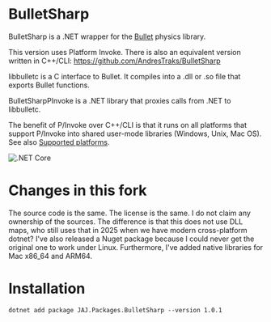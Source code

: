 # BulletSharp
BulletSharp is a .NET wrapper for the [Bullet](https://pybullet.org/) physics library.

This version uses Platform Invoke. There is also an equivalent version written in C++/CLI: https://github.com/AndresTraks/BulletSharp

libbulletc is a C interface to Bullet. It compiles into a .dll or .so file that exports Bullet functions.

BulletSharpPInvoke is a .NET library that proxies calls from .NET to libbulletc.

The benefit of P/Invoke over C++/CLI is that it runs on all platforms that support P/Invoke into shared user-mode libraries (Windows, Unix, Mac OS). See also [Supported platforms](https://github.com/AndresTraks/BulletSharp/wiki/Supported-platforms).

![.NET Core](https://github.com/AndresTraks/BulletSharpPInvoke/workflows/.NET%20Core/badge.svg)

# Changes in this fork
The source code is the same. The license is the same. I do not claim any ownership of the sources. The difference is that this does not use DLL maps, who still uses that in 2025 when we have modern cross-platform dotnet? I've also released a Nuget package because I could never get the original one to work under Linux. Furthermore, I've added native libraries for Mac x86_64 and ARM64.

# Installation
```
dotnet add package JAJ.Packages.BulletSharp --version 1.0.1
```
